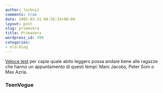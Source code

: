```yaml
---
author: leibniz
comments: true
date: 2005-03-21 08:58:33+00:00
layout: post
slug: primavera
title: Primavera
wordpress_id: 399
categories:
- old-blog
---
```


[Veloce test](http://www.teenvogue.com/) per capie quale
abito leggero possa andare bene alle ragazze che hanno un appuntamento
di questi tempi: Marc Jacobs, Peter Som o Max Azria.




### TeenVogue 
